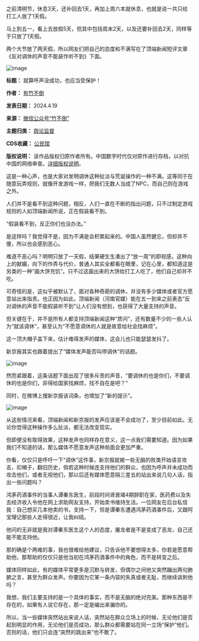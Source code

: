 之前清明节，休息3天，还补回去1天，再加上周六本就休息，也就是说一共只给打工人放了1天假。


马上到五一，看上去放假5天，但其中包括周末2天，以及还要补回去2天，同样等于只放了1天假。


两个大节放了两天假，所以网友们把自己的态度和不满写在了顶端新闻短评文章《反对调休的声音不能装作听不到》下面。


![image](https://chinadigitaltimes.net/chinese/files/2024/04/post-707090-6622f287090be.png)




**标题：** 就算呼声没成功，也应当受保护！  

**作者：** [有竹不倒](https://chinadigitaltimes.net/space/竹不倒)  

**发表日期：** 2024.4.19  

**来源：** [微信公众号“竹不倒”](https://web.archive.org/web/https://mp.weixin.qq.com/s/zrO3vPyelFrkExQiZmIfQg)  

**主题归类：** [舆论监督](https://chinadigitaltimes.net/space/舆论监督)  

**CDS收藏：** [公民馆](https://chinadigitaltimes.net/space/%E5%85%AC%E6%B0%91%E9%A6%86)  

**版权说明：** 该作品版权归原作者所有。中国数字时代仅对原作进行存档，以对抗中国的网络审查。[详细版权说明](https://chinadigitaltimes.net/chinese/copyright)。


这是一种心声，也是大家对发明调休这种扯淡与荒诞操作的一种不满。这等同于在随意玩弄规则，就像开发游戏一样，把我们无数人当成了NPC，而自己则在游戏之外。


人们并不是看不到这种问题，相反，人们一直在不断的指出问题，只不过制定游戏规则的人如顶端新闻所说，正在假装看不到。


“假装看不到，反正你们也没办法。”


是这样吗？我觉得不是，因为不满是会积累起来的。中国人虽然健忘，但却并不傻，所以也会感到恶心。


难道不恶心吗？明明只放了一天假，结果硬生生凑出了“放一周”的即视感。这种向上的献媚，向下的作弄与代价，普通人其实全都看在眼里，记在心里，都知道这是另类的一种“画大饼充饥”。只不过这画出来的大饼给打工人吃了，他们自己却并不吃。


可奇怪的是，这似乎被默认了，面对各种奇葩的调休，并没有多少媒体或者官方愿意站出来指责。也正因为如此，顶端新闻（河南官媒）能在五一到来之前表态“反对调休的声音不能假装听不到”让人们没有想到，也获得了大量支持的声音。


但关键在于，并不是所有人都支持顶端新闻这种“质问”，还有数量不少的一些人认为“就该调休”，甚至认为“不愿意调休的人就是故意给社会找麻烦”。


这一顶大帽子盖下来，估计难得发声的媒体，这会儿也只能瑟瑟发抖了。


新京报其实也跟着提出了“媒体发声能否叫停调休”的话题。


![image](https://chinadigitaltimes.net/chinese/files/2024/04/post-707090-6622f287135d8.)


然而紧跟着，这条话题下面出现了很多斥责的声音，“要调休的也是你们，不要调休的也是你们，非得给国家找麻烦，找不自在是吧？”


同时，在微博上搜新京报该词条，也增加了“新的提示”。


![image](https://chinadigitaltimes.net/chinese/files/2024/04/post-707090-6622f28724c03.png)


从这些情况来看，顶端新闻和新京报的发声应该是不会成功了，至少目前如此。无论你觉得这种操作多么扯淡，都无法改变现实。


但即便没有取得效果，这种发声也同样存在意义，这一点我们需要知道。因为如果我们不知道的话，那么媒体不愿意发声这种局面会更加严重。


你看，仅仅只是呼吁一下“调休”这件事，新京报就被一些无脑的败类开始语言攻击，扣帽子，翻旧历史，倘若这种时候连支持他们的群众，也因为呼声并未成功而攻击他们，或者无视他们，那以后还有媒体愿意隔三差五的站出来说几句人话，指出一些问题吗？


鸿茅药酒事件的当事人谭秦东医生，前段时间肾衰竭4期辞职在家，医药费以及失去经济收入令他在网上求助网友支持，开始卖书维持生活。一位网友在后台私信我：自己想买几本他卖的书，支持一下，但是谭秦东遭遇鸿茅药酒事件后，又跟阿宝理记那些人走得很近，让我纠结。


他问的无非就是我对谭秦东医生这个人的态度，屠龙者是不是变成了恶龙，自己还能不能支持他。


那的确是个两难的事，我也很难给他建议，只告诉他不要想得太多，你若是愿意帮助他，那帮助的仅仅只是他当初在鸿茅药酒事件中的角色，而不是转变之后。


媒体同样如此，有的媒体平常更多是沉默与转发，但偶尔之间他又突然蹦出两句肺腑之言，甚至为群众发声。你要因为它某一条内容的失真或者无耻，而继续讽刺他吗？


我想，我们主要支持的是一个具体的事实，而不是无脑的绝对完美。那种东西是不存在的，如果有人说它存在，那一定是编出来骗你的。


所以，当一些媒体突然站出来说人话，突然站在群众立场上的时候，无论他们是否起到明显的作用，无论他们是否成功，那么群众都需要站在同一立场“保护”他们。否则的话，他们只会连“突然的跳出来”也不敢了。

